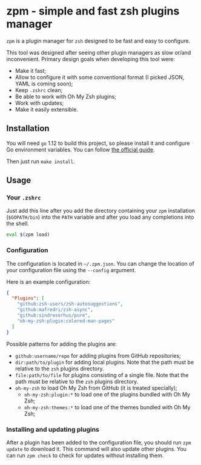 # zpm - simple and fast zsh plugins manager

`zpm` is a plugin manager for `zsh` designed to be fast and easy to configure.

This tool was designed after seeing other plugin managers as slow or/and
inconvenient. Primary design goals when developing this tool were:

- Make it fast;
- Allow to configure it with some conventional format (I picked JSON, YAML is
  coming soon);
- Keep `.zshrc` clean;
- Be able to work with Oh My Zsh plugins;
- Work with updates;
- Make it easily extensible.

## Installation

You will need `go` 1.12 to build this project, so please install it and
configure Go environment variables. You can follow
[the official guide][go-guide].

Then just run `make install`.

## Usage

### Your `.zshrc`

Just add this line after you add the directory containing your `zpm`
installation (`$GOPATH/bin`) into the `PATH` variable and after you load any
completions into the shell.

```bash
eval $(zpm load)
```

### Configuration

The configuration is located in `~/.zpm.json`. You can change the location of
your configuration file using the `--config` argument.

Here is an example configuration:

```json
{
  "Plugins": [
    "github:zsh-users/zsh-autosuggestions",
    "github:mafredri/zsh-async",
    "github:sindresorhus/pure",
    "oh-my-zsh:plugin:colored-man-pages"
  ]
}
```

Possible patterns for adding the plugins are:

* `github:username/repo` for adding plugins from GitHub repositories;
* `dir:path/to/plugin` for adding local plugins. Note that the path must be
  relative to the `zsh` plugins directory.
* `file:path/to/file` for plugins consisting of a single file. Note that the
  path must be relative to the `zsh` plugins directory.
* `oh-my-zsh` to load Oh My Zsh from GitHub (it is treated specially);
  * `oh-my-zsh:plugin:*` to load one of the plugins bundled with Oh My Zsh;
  * `oh-my-zsh:themes:*` to load one of the themes bundled with Oh My Zsh;

### Installing and updating plugins

After a plugin has been added to the configuration file, you should run
`zpm update` to download it. This command will also update other plugins. You
can run `zpm check` to check for updates without installing them.

[go-guide]: https://golang.org/doc/install
